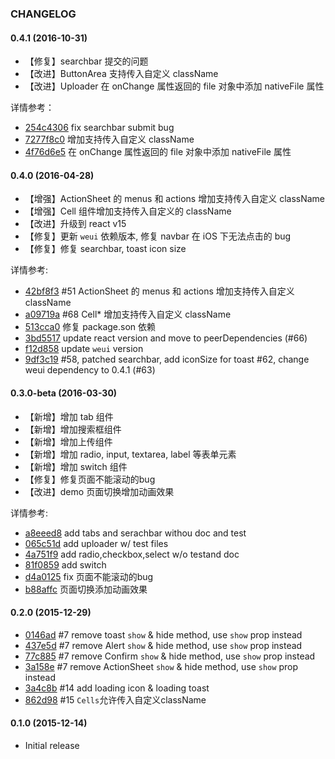 ### CHANGELOG

#### 0.4.1 (2016-10-31)

- 【修复】searchbar 提交的问题
- 【改进】ButtonArea 支持传入自定义 className 
- 【改进】Uploader 在 onChange 属性返回的 file 对象中添加 nativeFile 属性

详情参考：

- [254c4306](https://github.com/weui/react-weui/commit/254c4306) fix searchbar submit bug
- [7277f8c0](https://github.com/weui/react-weui/commit/7277f8c0) 增加支持传入自定义 className
- [4f76d6e5](https://github.com/weui/react-weui/commit/4f76d6e5) 在 onChange 属性返回的 file 对象中添加 nativeFile 属性

#### 0.4.0 (2016-04-28)

- 【增强】ActionSheet 的 menus 和 actions 增加支持传入自定义 className
- 【增强】Cell 组件增加支持传入自定义的 className
- 【改进】升级到 react v15
- 【修复】更新 `weui` 依赖版本, 修复 navbar 在 iOS 下无法点击的 bug
- 【修复】修复 searchbar, toast icon size

详情参考:

- [42bf8f3](https://github.com/weui/react-weui/commit/42bf8f3) #51 ActionSheet 的 menus 和 actions 增加支持传入自定义 className
- [a09719a](https://github.com/weui/react-weui/commit/a09719a) #68 Cell* 增加支持传入自定义 className
- [513cca0](https://github.com/weui/react-weui/commit/513cca0) 修复 package.son 依赖
- [3bd5517](https://github.com/weui/react-weui/commit/3bd5517) update react version and move to peerDependencies (#66)
- [f12d858](https://github.com/weui/react-weui/commit/f12d858) update `weui` version
- [9df3c19](https://github.com/weui/react-weui/commit/9df3c19) #58, patched searchbar, add iconSize for toast #62, change weui dependency to 0.4.1 (#63)

#### 0.3.0-beta (2016-03-30)

- 【新增】增加 tab 组件
- 【新增】增加搜索框组件
- 【新增】增加上传组件
- 【新增】增加 radio, input, textarea, label 等表单元素
- 【新增】增加 switch 组件
- 【修复】修复页面不能滚动的bug
- 【改进】demo 页面切换增加动画效果

详情参考:

- [a8eeed8](https://github.com/weui/react-weui/commit/a8eeed8) add tabs and serachbar withou doc and test
- [065c51d](https://github.com/weui/react-weui/commit/065c51d) add uploader w/ test files
- [4a751f9](https://github.com/weui/react-weui/commit/4a751f9) add radio,checkbox,select w/o testand doc
- [81f0859](https://github.com/weui/react-weui/commit/81f0859) add switch
- [d4a0125](https://github.com/weui/react-weui/commit/d4a0125) fix 页面不能滚动的bug
- [b88affc](https://github.com/weui/react-weui/commit/b88affc) 页面切换添加动画效果

#### 0.2.0 (2015-12-29)

- [0146ad](https://github.com/weui/react-weui/commit/0146ad) #7 remove toast `show` & hide method, use `show` prop instead
- [437e5d](https://github.com/weui/react-weui/commit/437e5d) #7 remove Alert `show` & hide method, use `show` prop instead
- [77c885](https://github.com/weui/react-weui/commit/77c885) #7 remove Confirm `show` & hide method, use `show` prop instead
- [3a158e](https://github.com/weui/react-weui/commit/3a158e) #7 remove ActionSheet `show` & hide method, use `show` prop instead
- [3a4c8b](https://github.com/weui/react-weui/commit/3a4c8b) #14 add loading icon & loading toast
- [862d98](https://github.com/weui/react-weui/commit/862d98) #15 `Cells`允许传入自定义className


#### 0.1.0 (2015-12-14)

- Initial release
